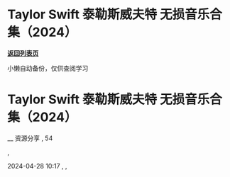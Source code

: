 # Taylor Swift 泰勒斯威夫特 无损音乐合集（2024）

[**返回列表页**](/gzh/懒人手册)

小懒自动备份，仅供查阅学习

# Taylor Swift 泰勒斯威夫特 无损音乐合集（2024）

__ 资源分享 , 54

,

2024-04-28 10:17 , ,

